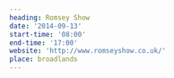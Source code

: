 ```yaml
---
heading: Romsey Show
date: '2014-09-13'
start-time: '08:00'
end-time: '17:00'
website: 'http://www.romseyshow.co.uk/'
place: broadlands
---
```

